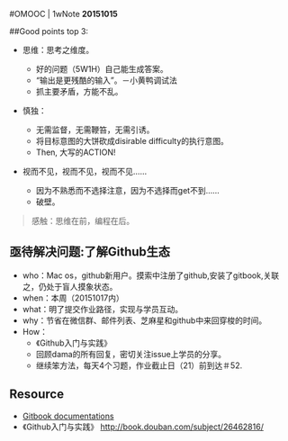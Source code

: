 #OMOOC | 1wNote
**20151015**

##Good points top 3:

- 思维：思考之维度。
  - 好的问题（5W1H）自己能生成答案。
  - “输出是更残酷的输入”。－小黄鸭调试法
  - 抓主要矛盾，方能不乱。


- 慎独：
   - 无需监督，无需鞭笞，无需引诱。
   - 将目标意图的大饼砍成disirable difficulty的执行意图。
   - Then, 大写的ACTION!
 
  
- 视而不见，视而不见，视而不见……
   - 因为不熟悉而不选择注意，因为不选择而get不到……
   - 破壁。

> 感触：思维在前，编程在后。

## 亟待解决问题:了解Github生态

- who：Mac os，github新用户。摸索中注册了github,安装了gitbook,关联之，仍处于盲人摸象状态。
- when：本周（20151017内）
- what：明了提交作业路径，实现与学员互动。
- why：节省在微信群、邮件列表、芝麻星和github中来回穿梭的时间。
- How：
   - 《Github入门与实践》
   - 回顾dama的所有回复，密切关注issue上学员的分享。
   - 继续笨方法，每天4个习题，作业截止日（21）前到达＃52.

## Resource

- [Gitbook documentations](file:///Users/cher/Downloads/documentation.pdf)
- 《Github入门与实践》 http://book.douban.com/subject/26462816/

